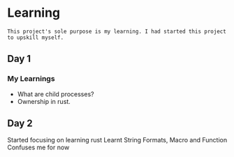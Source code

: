 # Learning

`This project's sole purpose is my learning. I had started this project to upskill myself.`

## Day 1

### My Learnings

- What are child processes?
- Ownership in rust.

## Day 2

Started focusing on learning rust
Learnt String Formats, Macro and Function Confuses me for now
